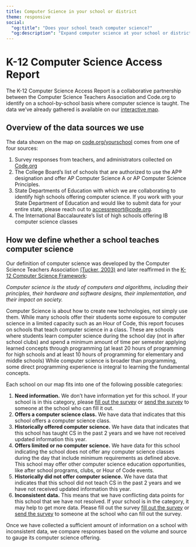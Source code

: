 ```yaml
---
title: Computer Science in your school or district
theme: responsive
social:
  "og:title": "Does your school teach computer science?"
  "og:description": "Expand computer science at your school or district. Join the thousands of schools who have already incorporated high quality computer science education into their curriculum and provide opportunities for the students in your local area."
---
```

# K-12 Computer Science Access Report

The K-12 Computer Science Access Report is a collaborative partnership between the Computer Science Teachers Association and Code.org to identify on a school-by-school basis where computer science is taught. The data we’ve already gathered is available on our [interactive map](https://code.org/yourschool).

## Overview of the data sources we use
The data shown on the map on [code.org/yourschool](https://code.org/yourschool) comes from one of four sources:
1. Survey responses from teachers, and administrators collected on [Code.org](https://code.org)
1. The College Board’s list of schools that are authorized to use the AP® designation and offer AP Computer Science A or AP Computer Science Principles.
1. State Departments of Education with which we are collaborating to identify high schools offering computer science.  If you work with your State Department of Education and would like to submit data for your entire state, please reach out to [accessreport@code.org](mailto:accessreport@code.org).
1. The International Baccalaureate’s list of high schools offering IB computer science classes

## How we define whether a school teaches computer science
Our definition of computer science was developed by the Computer Science Teachers Association [(Tucker, 2003)](https://dl.acm.org/citation.cfm?id=2593247) and later reaffirmed in the [K-12 Computer Science Framework](https://k12cs.org/defining-computer-science/): 

_Computer science is the study of computers and algorithms, including their principles, their hardware and software designs, their implementation, and their impact on society._

Computer Science is about how to create new technologies, not simply use them.  While many schools offer their students some exposure to computer science in a limited capacity such as an Hour of Code, this report focuses on schools that teach computer science in a class.  These are schools where students learn computer science during the school day (not in after school clubs) and spend a minimum amount of time per semester applying learned concepts through programming (at least 20 hours of programming for high schools and at least 10 hours of programming for elementary and middle schools) While computer science is broader than programming, some direct programming experience is integral to learning the fundamental concepts.  

Each school on our map fits into one of the following possible categories:
1. __Need information.__ We don’t have information yet for this school. If your school is in this category, please [fill out the survey](https://code.org/yourschool) or [send the survey](https://code.org/yourschool/letter) to someone at the school who can fill it out.
1. __Offers a computer science class.__ We have data that indicates that this school offers a computer science class.
1. __Historically offered computer science.__ We have data that indicates that this school has taught CS in the past 2 years and we have not received updated information this year. 
1. __Offers limited or no computer science.__ We have data for this school indicating the school does not offer any computer science classes during the day that include minimum requirements as defined above. This school may offer other computer science education opportunities, like after school programs, clubs, or Hour of Code events.
1. __Historically did not offer computer science.__ We have data that indicates that this school did not teach CS in the past 2 years and we have not received updated information this year. 
1. __Inconsistent data.__ This means that we have  conflicting data points for this school that we have not resolved. If your school is in the category, it may help to get more data. Please fill out the survey [fill out the survey](https://code.org/yourschool) or [send the survey](https://code.org/yourschool/letter) to someone at the school who can fill out the survey. 

Once we have collected a sufficient amount of information on a school with inconsistent data, we compare responses based on the volume and source to gauge its computer science offering. 

